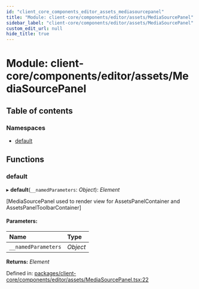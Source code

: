```yaml
---
id: "client_core_components_editor_assets_mediasourcepanel"
title: "Module: client-core/components/editor/assets/MediaSourcePanel"
sidebar_label: "client-core/components/editor/assets/MediaSourcePanel"
custom_edit_url: null
hide_title: true
---
```


# Module: client-core/components/editor/assets/MediaSourcePanel

## Table of contents

### Namespaces

- [default](client_core_components_editor_assets_mediasourcepanel.default.md)

## Functions

### default

▸ **default**(`__namedParameters`: *Object*): *Element*

[MediaSourcePanel used to render view for AssetsPanelContainer and AssetsPanelToolbarContainer]

#### Parameters:

Name | Type |
:------ | :------ |
`__namedParameters` | *Object* |

**Returns:** *Element*

Defined in: [packages/client-core/components/editor/assets/MediaSourcePanel.tsx:22](https://github.com/xr3ngine/xr3ngine/blob/5c3dcaef1/packages/client-core/components/editor/assets/MediaSourcePanel.tsx#L22)
